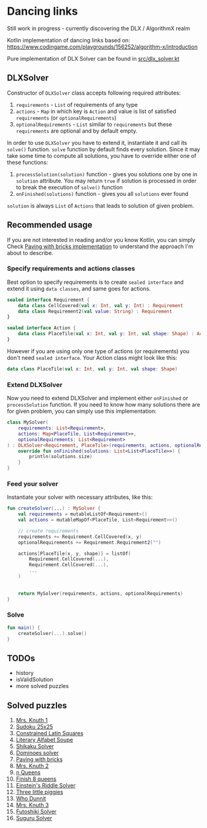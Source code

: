 
# Dancing links

Still work in progress - currently discovering the DLX / AlgorithmX realm

Kotlin implementation of dancing links based on:  
https://www.codingame.com/playgrounds/156252/algorithm-x/introduction

Pure implementation of DLX Solver can be found in [src/dlx_solver.kt](src/dlx_solver.kt)


## DLXSolver
Constructor of `DLXSolver` class accepts following required attributes:

1. `requirements` - `List` of requirements of any type
2. `actions` - `Map` in which key is `Action` and value is list of satisfied `requirements` (or `optionalRequirements`)
3. `optionalRequirements` - `List` similar to `requirements` but these `requirements` are optional and by default empty.

In order to use `DLXSolver` you have to extend it, instantiate it and call its `solve()` function. `solve` function by default finds every solution. Since it may take some time to compute all solutions, you have to override either one of these functions:

1. `processSolution(solution)` function - gives you solutions one by one in `solution` attribute. You may return `true` if solution is processed in order to break the execution of `solve()` function
2. `onFinished(solutions)` function - gives you all `solutions` ever found

`solution` is always `List` of `Actions` that leads to solution of given problem.

## Recommended usage

If you are not interested in reading and/or you know Kotlin, you can simply Check [Paving with bricks implementation](src/paving/paving_with_bricks.kt) to understand the approach I'm about to describe.

### Specify requirements and actions classes
Best option to specify requirements is to create `sealed interface` and extend it using `data classes`, and same goes for actions.

```kt
sealed interface Requirement {  
    data class CellCovered(val x: Int, val y: Int) : Requirement
    data class Requirement2(val value: String) : Requirement
}

sealed interface Action {
    data class PlaceTile(val x: Int, val y: Int, val shape: Shape) : Action
}

```

However if you are using only one type of actions (or requirements) you don't need `sealed interface`. Your Action class might look like this:

```kt
data class PlaceTile(val x: Int, val y: Int, val shape: Shape)
```

### Extend DLXSolver

Now you need to extend DLXSolver and implement either `onFinished` or `processSolution` function.  If you need to know how many solutions there are for given problem, you can simply use this implementation:

```kt
class MySolver(  
    requirements: List<Requirement>,  
    actions: Map<PlaceTile, List<Requirement>>,
    optionalRequirements: List<Requirement>
) : DLXSolver<Requirement, PlaceTile>(requirements, actions, optionalRequirements) {  
    override fun onFinished(solutions: List<List<PlaceTile>>) {  
        println(solutions.size)  
    }  
}
```


### Feed your solver

Instantiate your solver with necessary attributes, like this:

```kt
fun createSolver(...) : MySolver {  
    val requirements = mutableListOf<Requirement>()  
    val actions = mutableMapOf<PlaceTile, List<Requirement>>()  

    // create requirements
    requirements += Requirement.CellCovered(x, y)
    optionalRequirements += Requirement.Requirement2("")

	actions[PlaceTile(x, y, shape)] = listOf(
	    Requirement.CellCovered(...),
	    Requirement.CellCovered(...), 
	    ...
	)
	
    
    return MySolver(requirements, actions, optionalRequirements)  
}
```

### Solve

```kt
fun main() {  
    createSolver(...).solve()  
}
```

## TODOs

- history
- isValidSolution
- more solved puzzles

## Solved puzzles

1. [Mrs. Knuth 1](https://www.codingame.com/contribute/view/94231c8a12567007bde24553f6a9e3de55981)
2. [Sudoku 25x25](https://www.codingame.com/training/expert/25x25-sudoku)
3. [Constrained Latin Squares](https://www.codingame.com/training/medium/constrained-latin-squares)
4. [Literary Alfabet Soupe](https://www.codingame.com/training/medium/literary-alfabet-soupe)
5. [Shikaku Solver](https://www.codingame.com/training/medium/shikaku-solver)
6. [Dominoes solver](https://www.codingame.com/training/hard/dominoes-solver)
7. [Paving with bricks](https://www.codingame.com/training/medium/paving-with-bricks)
8. [Mrs. Knuth 2](https://www.codingame.com/contribute/view/950238e7e8f40105ccd0fd6237bf60c4d25b3)
9. [n Queens](https://www.codingame.com/training/hard/n-queens)
10. [Finish 8 queens](https://www.codingame.com/training/medium/finish-the-eight-queens)
11. [Einstein's Riddle Solver](https://www.codingame.com/training/hard/einsteins-riddle-solver)
12. [Three little piggies](https://www.codingame.com/training/hard/three-little-piggies)
13. [Who Dunnit](https://www.codingame.com/training/hard/who-dunnit)
14. [Mrs. Knuth 3](https://www.codingame.com/contribute/view/959460130d2f9792d933f75838edb639a6dae)
15. [Futoshiki Solver](https://www.codingame.com/training/medium/futoshiki-solver)
16. [Suguru Solver](https://www.codingame.com/training/medium/suguru-solver)